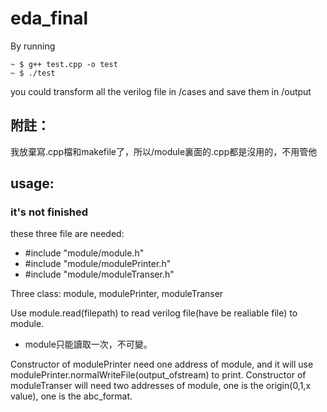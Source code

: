 # eda_final

By running 
```
~ $ g++ test.cpp -o test
~ $ ./test
```
you could transform all the verilog file in /cases
and save them in /output

## 附註：
我放棄寫.cpp檔和makefile了，所以/module裏面的.cpp都是沒用的，不用管他


## usage:
 ### it's not finished 

these three file are needed:

- #include "module/module.h"
- #include "module/modulePrinter.h"
- #include "module/moduleTranser.h"

Three class:    module, modulePrinter, moduleTranser

Use module.read(filepath) to read verilog file(have be realiable file) to module.
- module只能讀取一次，不可變。

Constructor of modulePrinter need one address of module, 
and it will use modulePrinter.normalWriteFile(output_ofstream) to print.
Constructor of moduleTranser will need two addresses of module, 
one is the origin(0,1,x value), one is the abc_format.
